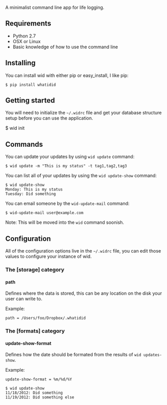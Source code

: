 A minimalist command line app for life logging.

## Requirements

 - Python 2.7
 - OSX or Linux
 - Basic knowledge of how to use the command line

## Installing

You can install wid with either pip or easy_install, I like pip:

    $ pip install whatidid

## Getting started

You will need to initialize the `~/.widrc` file and get your database structure setup before you can use the application.

   $ wid init

## Commands

You can update your updates by using `wid update` command:

    $ wid update -m "This is my status" -t tag1,tag2,tag3

You can list all of your updates by using the `wid update-show` command:

    $ wid update-show
    Monday: This is my status
    Tuesday: Did something

You can email someone by the `wid-update-mail` command:

    $ wid-update-mail user@example.com

Note: This will be moved into the `wid` command soonish.

## Configuration

All of the configuration options live in the `~/.widrc` file, you can edit those values to configure your instance of wid.

### The [storage] category

#### path

Defines where the data is stored, this can be any location on the disk your user can write to.

Example:

    path = /Users/foo/Dropbox/.whatidid

### The [formats] category

#### update-show-format

Defines how the date should be formated from the results of `wid updates-show`.

Example:

    update-show-format = %m/%d/%Y

    $ wid update-show
    11/18/2012: Did something
    11/19/2012: Did something else

